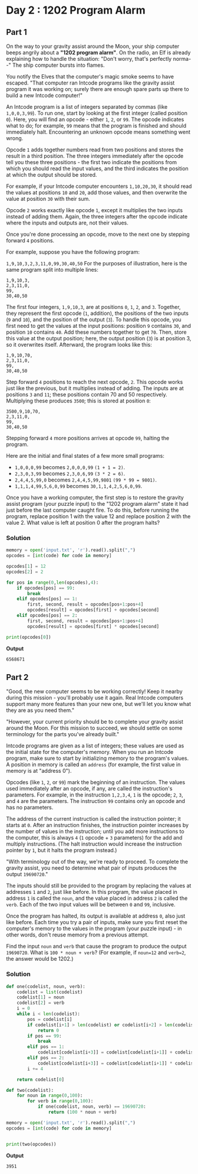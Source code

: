 # Day 2 : 1202 Program Alarm

## Part 1

On the way to your gravity assist around the Moon, your ship computer beeps angrily about a **"1202 program alarm"**. On the radio, an Elf is already explaining how to handle the situation: "Don't worry, that's perfectly norma--" The ship computer bursts into flames.

You notify the Elves that the computer's magic smoke seems to have escaped. "That computer ran Intcode programs like the gravity assist program it was working on; surely there are enough spare parts up there to build a new Intcode computer!"

An Intcode program is a list of integers separated by commas (like `1,0,0,3,99`). To run one, start by looking at the first integer (called position `0`). Here, you will find an opcode - either `1`, `2`, or `99`. The opcode indicates what to do; for example, `99` means that the program is finished and should immediately halt. Encountering an unknown opcode means something went wrong.

Opcode `1` adds together numbers read from two positions and stores the result in a third position. The three integers immediately after the opcode tell you these three positions - the first two indicate the positions from which you should read the input values, and the third indicates the position at which the output should be stored.

For example, if your Intcode computer encounters `1,10,20,30`, it should read the values at positions `10` and `20`, add those values, and then overwrite the value at position `30` with their sum.

Opcode `2` works exactly like opcode `1`, except it multiplies the two inputs instead of adding them. Again, the three integers after the opcode indicate where the inputs and outputs are, not their values.

Once you're done processing an opcode, move to the next one by stepping forward `4` positions.

For example, suppose you have the following program:

`1,9,10,3,2,3,11,0,99,30,40,50`
For the purposes of illustration, here is the same program split into multiple lines:

```
1,9,10,3,
2,3,11,0,
99,
30,40,50
```

The first four integers, `1,9,10,3`, are at positions `0`, `1`, `2`, and `3`. Together, they represent the first opcode (`1`, addition), the positions of the two inputs (`9` and `10`), and the position of the output (`3`). To handle this opcode, you first need to get the values at the input positions: position `9` contains `30`, and position `10` contains `40`. Add these numbers together to get `70`. Then, store this value at the output position; here, the output position (`3`) is at position 3, so it overwrites itself. Afterward, the program looks like this:

```
1,9,10,70,
2,3,11,0,
99,
30,40,50
```

Step forward `4` positions to reach the next opcode, `2`. This opcode works just like the previous, but it multiplies instead of adding. The inputs are at positions `3` and `11`; these positions contain 70 and 50 respectively. Multiplying these produces `3500`; this is stored at position `0`:

```
3500,9,10,70,
2,3,11,0,
99,
30,40,50
```

Stepping forward `4` more positions arrives at opcode `99`, halting the program.

Here are the initial and final states of a few more small programs:

- `1,0,0,0,99` becomes `2,0,0,0,99` `(1 + 1 = 2)`.
- `2,3,0,3,99` becomes `2,3,0,6,99` `(3 * 2 = 6)`.
- `2,4,4,5,99,0` becomes `2,4,4,5,99,9801` `(99 * 99 = 9801)`.
- `1,1,1,4,99,5,6,0,99` becomes `30,1,1,4,2,5,6,0,99`.

Once you have a working computer, the first step is to restore the gravity assist program (your puzzle input) to the "1202 program alarm" state it had just before the last computer caught fire. To do this, before running the program, replace position 1 with the value 12 and replace position 2 with the value 2. What value is left at position 0 after the program halts?


### Solution

```python
memory = open('input.txt', 'r').read().split(",")
opcodes = [int(code) for code in memory]

opcodes[1] = 12
opcodes[2] = 2

for pos in range(0,len(opcodes),4):
    if opcodes[pos] == 99:
        break
    elif opcodes[pos] == 1:
        first, second, result = opcodes[pos+1:pos+4]
        opcodes[result] = opcodes[first] + opcodes[second]
    elif opcodes[pos] == 2:
        first, second, result = opcodes[pos+1:pos+4]
        opcodes[result] = opcodes[first] * opcodes[second]

print(opcodes[0])
```


**Output**

```
6568671
```


## Part 2

"Good, the new computer seems to be working correctly! Keep it nearby during this mission - you'll probably use it again. Real Intcode computers support many more features than your new one, but we'll let you know what they are as you need them."

"However, your current priority should be to complete your gravity assist around the Moon. For this mission to succeed, we should settle on some terminology for the parts you've already built."

Intcode programs are given as a list of integers; these values are used as the initial state for the computer's memory. When you run an Intcode program, make sure to start by initializing memory to the program's values. A position in memory is called an `address` (for example, the first value in memory is at "address 0").

Opcodes (like `1`, `2`, or `99`) mark the beginning of an instruction. The values used immediately after an opcode, if any, are called the instruction's parameters. For example, in the instruction `1,2,3,4`, `1` is the opcode; `2`, `3`, and `4` are the parameters. The instruction `99` contains only an opcode and has no parameters.

The address of the current instruction is called the instruction pointer; it starts at `0`. After an instruction finishes, the instruction pointer increases by the number of values in the instruction; until you add more instructions to the computer, this is always `4` (`1` opcode + `3` parameters) for the add and multiply instructions. (The halt instruction would increase the instruction pointer by `1`, but it halts the program instead.)

"With terminology out of the way, we're ready to proceed. To complete the gravity assist, you need to determine what pair of inputs produces the output `19690720`."

The inputs should still be provided to the program by replacing the values at addresses `1` and `2`, just like before. In this program, the value placed in address `1` is called the `noun`, and the value placed in address `2` is called the `verb`. Each of the two input values will be between `0` and `99`, inclusive.

Once the program has halted, its output is available at address `0`, also just like before. Each time you try a pair of inputs, make sure you first reset the computer's memory to the values in the program (your puzzle input) - in other words, don't reuse memory from a previous attempt.

Find the input `noun` and `verb` that cause the program to produce the output `19690720`. What is `100 * noun + verb`? (For example, if `noun=12` and `verb=2`, the answer would be 1202.)

### Solution

```python
def one(codelist, noun, verb):
    codelist = list(codelist)
    codelist[1] = noun
    codelist[2] = verb
    i = 0
    while i < len(codelist):
        pos = codelist[i]
        if codelist[i+1] > len(codelist) or codelist[i+2] > len(codelist) or codelist[i+3] > len(codelist):
            return 0
        if pos == 99:
            break
        elif pos == 1:
            codelist[codelist[i+3]] = codelist[codelist[i+1]] + codelist[codelist[i+2]]
        elif pos == 2:
            codelist[codelist[i+3]] = codelist[codelist[i+1]] * codelist[codelist[i+2]]
        i += 4

    return codelist[0]

def two(codelist):
    for noun in range(0,100):
        for verb in range(0,100):
            if one(codelist, noun, verb) == 19690720:
                return (100 * noun + verb)

memory = open('input.txt', 'r').read().split(",")
opcodes = [int(code) for code in memory]


print(two(opcodes))

```


**Output**

```
3951
```
